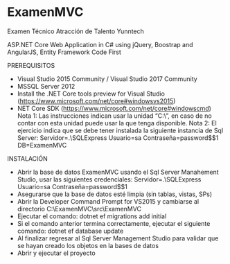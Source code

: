 # ExamenMVC
Examen Técnico Atracción de Talento Yunntech

ASP.NET Core Web Application in C# using jQuery, Boostrap and AngularJS, Entity Framework Code First

PREREQUISITOS 
- Visual Studio 2015 Community / Visual Studio 2017 Community
- MSSQL Server 2012
- Install the .NET Core tools preview for Visual Studio (https://www.microsoft.com/net/core#windowsvs2015)
- NET Core SDK (https://www.microsoft.com/net/core#windowscmd)
Nota 1: Las instrucciones indican usar la unidad “C:\”, en caso de no contar con esta unidad puede usar la que tenga disponible.
Nota 2: El ejercicio indica que se debe tener instalada la siguiente instancia de Sql Server: 
Servidor=.\SQLExpress 
Usuario=sa
Contraseña=password$$1
DB=ExamenMVC 

INSTALACIÓN 
- Abrir la base de datos ExamenMVC usando el Sql Server Manahement Studio, usar las siguientes credenciales: 
Servidor=.\SQLExpress 
Usuario=sa 
Contraseña=password$$1
- Asegurarse que la base de datos esté limpia (sin tablas, vistas, SPs)
- Abrir la Developer Command Prompt for VS2015 y cambiarse al directorio C:\ExamenMVC\src\ExamenMVC
- Ejecutar el comando:  dotnet ef migrations add initial
- Si el comando anterior termina correctamente, ejecutar el siguiente comando: dotnet ef database update
- Al finalizar regresar al Sql Server Management Studio para validar que se hayan creado los objetos en la bases de datos
- Abrir y ejecutar el proyecto
